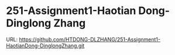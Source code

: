# 251-Assignment1-Haotian Dong-Dinglong Zhang

URL: https://github.com/HTDONG-DLZHANG/251-Assignment1-HaotianDong-DinglongZhang.git

